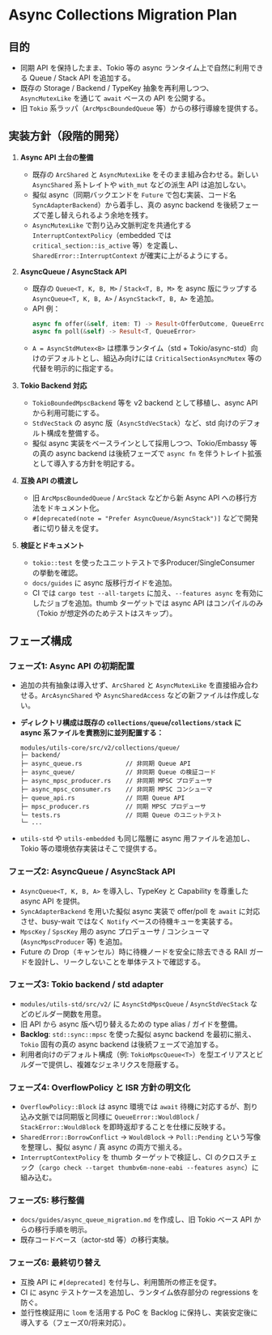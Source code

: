 # Async Collections Migration Plan

## 目的
- 同期 API を保持したまま、Tokio 等の async ランタイム上で自然に利用できる Queue / Stack API を追加する。
- 既存の Storage / Backend / TypeKey 抽象を再利用しつつ、`AsyncMutexLike` を通じて `await` ベースの API を公開する。
- 旧 `Tokio` 系ラッパ（`ArcMpscBoundedQueue` 等）からの移行導線を提供する。

## 実装方針（段階的開発）

1. **Async API 土台の整備**
   - 既存の `ArcShared` と `AsyncMutexLike` をそのまま組み合わせる。新しい `AsyncShared` 系トレイトや `with_mut` などの派生 API は追加しない。
   - 擬似 async（同期バックエンドを `Future` で包む実装、コード名 `SyncAdapterBackend`）から着手し、真の async backend を後続フェーズで差し替えられるよう余地を残す。
   - `AsyncMutexLike` で割り込み文脈判定を共通化する `InterruptContextPolicy`（embedded では `critical_section::is_active` 等）を定義し、`SharedError::InterruptContext` が確実に上がるようにする。

2. **AsyncQueue / AsyncStack API**
   - 既存の `Queue<T, K, B, M>` / `Stack<T, B, M>` を async 版にラップする `AsyncQueue<T, K, B, A>` / `AsyncStack<T, B, A>` を追加。
   - API 例：
     ```rust
     async fn offer(&self, item: T) -> Result<OfferOutcome, QueueError>
     async fn poll(&self) -> Result<T, QueueError>
     ```
   - `A = AsyncStdMutex<B>` は標準ランタイム（std + Tokio/async-std）向けのデフォルトとし、組込み向けには `CriticalSectionAsyncMutex` 等の代替を明示的に指定する。

3. **Tokio Backend 対応**
   - `TokioBoundedMpscBackend` 等を v2 backend として移植し、async API から利用可能にする。
   - `StdVecStack` の async 版（`AsyncStdVecStack`）など、std 向けのデフォルト構成を整備する。
   - 擬似 async 実装をベースラインとして採用しつつ、Tokio/Embassy 等の真の async backend は後続フェーズで `async fn` を伴うトレイト拡張として導入する方針を明記する。

4. **互換 API の橋渡し**
   - 旧 `ArcMpscBoundedQueue` / `ArcStack` などから新 Async API への移行方法をドキュメント化。
   - `#[deprecated(note = "Prefer AsyncQueue/AsyncStack")]` などで開発者に切り替えを促す。

5. **検証とドキュメント**
   - `tokio::test` を使ったユニットテストで多Producer/SingleConsumer の挙動を確認。
   - `docs/guides` に async 版移行ガイドを追加。
   - CI では `cargo test --all-targets` に加え、`--features async` を有効にしたジョブを追加。thumb ターゲットでは async API はコンパイルのみ（Tokio が想定外のためテストはスキップ）。

## フェーズ構成

### フェーズ1: Async API の初期配置
- 追加の共有抽象は導入せず、`ArcShared` と `AsyncMutexLike` を直接組み合わせる。`ArcAsyncShared` や `AsyncSharedAccess` などの新ファイルは作成しない。
- **ディレクトリ構成は既存の `collections/queue`/`collections/stack` に async 系ファイルを責務別に並列配置する：**

  ```
  modules/utils-core/src/v2/collections/queue/
  ├─ backend/
  ├─ async_queue.rs            // 非同期 Queue API
  ├─ async_queue/              // 非同期 Queue の検証コード
  ├─ async_mpsc_producer.rs    // 非同期 MPSC プロデューサ
  ├─ async_mpsc_consumer.rs    // 非同期 MPSC コンシューマ
  ├─ queue_api.rs              // 同期 Queue API
  ├─ mpsc_producer.rs          // 同期 MPSC プロデューサ
  └─ tests.rs                  // 同期 Queue のユニットテスト
  └─ ...
  ```

- `utils-std` や `utils-embedded` も同じ階層に async 用ファイルを追加し、Tokio 等の環境依存実装はそこで提供する。

### フェーズ2: AsyncQueue / AsyncStack API
- `AsyncQueue<T, K, B, A>` を導入し、TypeKey と Capability を尊重した async API を提供。
- `SyncAdapterBackend` を用いた擬似 async 実装で offer/poll を `await` に対応させ、busy-wait ではなく `Notify` ベースの待機キューを実装する。
- `MpscKey` / `SpscKey` 用の async プロデューサ / コンシューマ (`AsyncMpscProducer` 等) を追加。
- Future の Drop（キャンセル）時に待機ノードを安全に除去できる RAII ガードを設計し、リークしないことを単体テストで確認する。

### フェーズ3: Tokio backend / std adapter
- `modules/utils-std/src/v2/` に `AsyncStdMpscQueue` / `AsyncStdVecStack` などのビルダー関数を用意。
- 旧 API から async 版へ切り替えるための type alias / ガイドを整備。
- **Backlog**: `std::sync::mpsc` を使った擬似 async backend を最初に揃え、`Tokio` 固有の真の async backend は後続フェーズで追加する。
- 利用者向けのデフォルト構成（例: `TokioMpscQueue<T>`）を型エイリアスとビルダーで提供し、複雑なジェネリクスを隠蔽する。

### フェーズ4: OverflowPolicy と ISR 方針の明文化
- `OverflowPolicy::Block` は async 環境では `await` 待機に対応するが、割り込み文脈では同期版と同様に `QueueError::WouldBlock` / `StackError::WouldBlock` を即時返却することを仕様に反映する。
- `SharedError::BorrowConflict` → `WouldBlock` → `Poll::Pending` という写像を整理し、擬似 async / 真 async の両方で揃える。
- `InterruptContextPolicy` を thumb ターゲットで検証し、CI のクロスチェック（`cargo check --target thumbv6m-none-eabi --features async`）に組み込む。

### フェーズ5: 移行整備
- `docs/guides/async_queue_migration.md` を作成し、旧 Tokio ベース API からの移行手順を明示。
- 既存コードベース（actor-std 等）の移行実験。

### フェーズ6: 最終切り替え
- 互換 API に `#[deprecated]` を付与し、利用箇所の修正を促す。
- CI に async テストケースを追加し、ランタイム依存部分の regressions を防ぐ。
- 並行性検証用に `loom` を活用する PoC を Backlog に保持し、実装安定後に導入する（フェーズ0/将来対応）。
